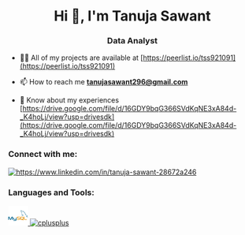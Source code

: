 <h1 align="center">Hi 👋, I'm Tanuja Sawant</h1>
<h3 align="center">Data Analyst</h3>

- 👨‍💻 All of my projects are available at [https://peerlist.io/tss921091](https://peerlist.io/tss921091)

- 📫 How to reach me **tanujasawant296@gmail.com**

- 📄 Know about my experiences [https://drive.google.com/file/d/16GDY9bqG366SVdKqNE3xA84d-_K4hoLj/view?usp=drivesdk](https://drive.google.com/file/d/16GDY9bqG366SVdKqNE3xA84d-_K4hoLj/view?usp=drivesdk)

<h3 align="left">Connect with me:</h3>
<p align="left">
<a href="https://linkedin.com/in/https://www.linkedin.com/in/tanuja-sawant-28672a246" target="blank"><img align="center" src="https://raw.githubusercontent.com/rahuldkjain/github-profile-readme-generator/master/src/images/icons/Social/linked-in-alt.svg" alt="https://www.linkedin.com/in/tanuja-sawant-28672a246" height="30" width="40" /></a>
</p>

<h3 align="left">Languages and Tools:</h3>
<p align="left"> <a href="https://www.mysql.com/" target="_blank" rel="noreferrer"> <img src="https://raw.githubusercontent.com/devicons/devicon/master/icons/mysql/mysql-original-wordmark.svg" alt="mysql" width="40" height="40"/> </a>
<a href="(https://images.app.goo.gl/Z1L6oiXfCy4eXn238)" target="_blank" rel="noreferrer"> <img src="https://images.app.goo.gl/Z1L6oiXfCy4eXn238" alt="cplusplus" width="40" height="40"/> </a>
</p>

